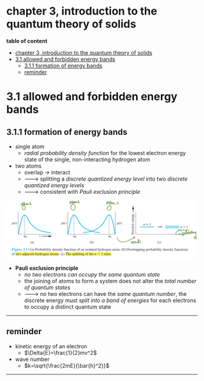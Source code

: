 # chapter 3, introduction to the quantum theory of solids

**table of content**
- [chapter 3, introduction to the quantum theory of solids](#chapter-3-introduction-to-the-quantum-theory-of-solids)
- [3.1 allowed and forbidden energy bands](#31-allowed-and-forbidden-energy-bands)
  - [3.1.1 formation of energy bands](#311-formation-of-energy-bands)
  - [reminder](#reminder)

# 3.1 allowed and forbidden energy bands

## 3.1.1 formation of energy bands

- single atom
  - *radial probability density function* for the lowest electron energy state of the single, non-interacting hydrogen atom
- two atoms
  - overlap → interact
  - ---> splitting a *discrete quantized energy level* into two *discrete quantized energy levels*
  - ---> consistent with *Pauli exclusion principle*

![figure 3.1](attachments/F-3.1.png)

- **Pauli exclusion principle**
  - *no two electrons can occupy the same quantum state*
  - the joining of atoms to form a system does not alter the *total number of quantum states*
  - ---> no two electrons can have the *same quantum number*, the discrete energy must *split into a band of energies* for each electrons to occupy a distinct quantum state

---
## reminder

- kinetic energy of an electron
  - $\Delta{E}=\frac{1}{2}mv^2$
- wave number
  - $k=\sqrt{\frac{2mE}{\bar{h}^2}}$
---